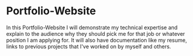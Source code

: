 # Portfolio-Website

In this Portfolio-Website I will demonstrate my technical expertise and explain
to the audience why they should pick me for that job or whatever position I am
applying for. It will also have documentation like my resume, links to previous
projects that I've worked on by myself and others. 
